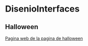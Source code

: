 # DisenioInterfaces
## Halloween 
[Pagina web de la pagina de halloween ](https://sergiomorillas.github.io/DisenioInterfaces/Halloween/html/)

